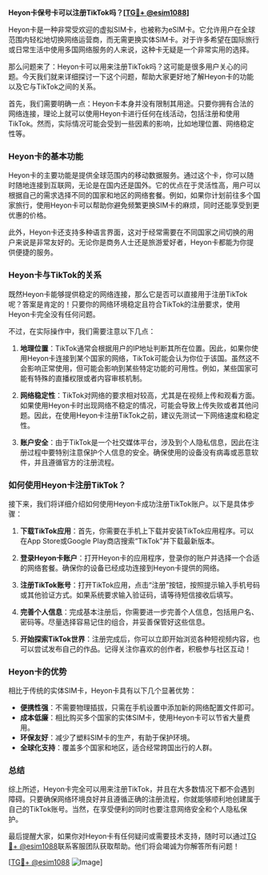 **Heyon卡保号卡可以注册TikTok吗？[[TG💪+ @esim1088](https://t.me/s/esim1088)]**

Heyon卡是一种非常受欢迎的虚拟SIM卡，也被称为eSIM卡。它允许用户在全球范围内轻松地切换网络运营商，而无需更换实体SIM卡。对于许多希望在国际旅行或日常生活中使用多国网络服务的人来说，这种卡无疑是一个非常实用的选择。

那么问题来了：Heyon卡可以用来注册TikTok吗？这可能是很多用户关心的问题。今天我们就来详细探讨一下这个问题，帮助大家更好地了解Heyon卡的功能以及它与TikTok之间的关系。

首先，我们需要明确一点：Heyon卡本身并没有限制其用途。只要你拥有合法的网络连接，理论上就可以使用Heyon卡进行任何在线活动，包括注册和使用TikTok。然而，实际情况可能会受到一些因素的影响，比如地理位置、网络稳定性等。

### Heyon卡的基本功能

Heyon卡的主要功能是提供全球范围内的移动数据服务。通过这个卡，你可以随时随地连接到互联网，无论是在国内还是国外。它的优点在于灵活性高，用户可以根据自己的需求选择不同的国家和地区的网络套餐。例如，如果你计划前往多个国家旅行，使用Heyon卡可以帮助你避免频繁更换SIM卡的麻烦，同时还能享受到更优惠的价格。

此外，Heyon卡还支持多种语言界面，这对于经常需要在不同国家之间切换的用户来说是非常友好的。无论你是商务人士还是旅游爱好者，Heyon卡都能为你提供便捷的服务。

### Heyon卡与TikTok的关系

既然Heyon卡能够提供稳定的网络连接，那么它是否可以直接用于注册TikTok呢？答案是肯定的！只要你的网络环境稳定且符合TikTok的注册要求，使用Heyon卡完全没有任何问题。

不过，在实际操作中，我们需要注意以下几点：

1. **地理位置**：TikTok通常会根据用户的IP地址判断其所在位置。因此，如果你使用Heyon卡连接到某个国家的网络，TikTok可能会认为你位于该国。虽然这不会影响正常使用，但可能会影响到某些特定功能的可用性。例如，某些国家可能有特殊的直播权限或者内容审核机制。

2. **网络稳定性**：TikTok对网络的要求相对较高，尤其是在视频上传和观看方面。如果使用Heyon卡时出现网络不稳定的情况，可能会导致上传失败或者其他问题。因此，在使用Heyon卡注册TikTok之前，建议先测试一下网络速度和稳定性。

3. **账户安全**：由于TikTok是一个社交媒体平台，涉及到个人隐私信息，因此在注册过程中要特别注意保护个人信息的安全。确保使用的设备没有病毒或恶意软件，并且遵循官方的注册流程。

### 如何使用Heyon卡注册TikTok？

接下来，我们将详细介绍如何使用Heyon卡成功注册TikTok账户。以下是具体步骤：

1. **下载TikTok应用**：首先，你需要在手机上下载并安装TikTok应用程序。可以在App Store或Google Play商店搜索“TikTok”并下载最新版本。

2. **登录Heyon卡账户**：打开Heyon卡的应用程序，登录你的账户并选择一个合适的网络套餐。确保你的设备已经成功连接到Heyon卡提供的网络。

3. **注册TikTok账号**：打开TikTok应用，点击“注册”按钮，按照提示输入手机号码或其他验证方式。如果系统要求输入验证码，请等待短信接收后填写。

4. **完善个人信息**：完成基本注册后，你需要进一步完善个人信息，包括用户名、密码等。尽量选择容易记住的组合，并妥善保管好这些信息。

5. **开始探索TikTok世界**：注册完成后，你可以立即开始浏览各种短视频内容，也可以尝试发布自己的作品。记得关注你喜欢的创作者，积极参与社区互动！

### Heyon卡的优势

相比于传统的实体SIM卡，Heyon卡具有以下几个显著优势：

- **便携性强**：不需要物理插拔，只需在手机设置中添加新的网络配置文件即可。
- **成本低廉**：相比购买多个国家的实体SIM卡，使用Heyon卡可以节省大量费用。
- **环保友好**：减少了塑料SIM卡的生产，有助于保护环境。
- **全球化支持**：覆盖多个国家和地区，适合经常跨国出行的人群。

### 总结

综上所述，Heyon卡完全可以用来注册TikTok，并且在大多数情况下都不会遇到障碍。只要确保网络环境良好并且遵循正确的注册流程，你就能够顺利地创建属于自己的TikTok账号。当然，在享受便利的同时也要注意网络安全和个人隐私保护。

最后提醒大家，如果你对Heyon卡有任何疑问或需要技术支持，随时可以通过[TG💪+ @esim1088](https://t.me/s/esim1088)联系客服团队获取帮助。他们将会竭诚为你解答所有问题！

[[TG💪+ @esim1088](https://t.me/s/esim1088) ![Image](https://i.postimg.cc/4NQfJmqS/Snipaste-2025-05-13-00-14-12.png)]